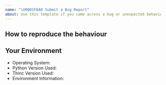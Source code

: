 ```yaml
---
name: "\U0001F6A8 Submit a Bug Report"
about: Use this template if you came across a bug or unexpected behaviour differing from the docs.
---
```


<!-- NOTE: For questions or install related issues, please open a Discussion instead. -->

## How to reproduce the behaviour

<!-- Include a code example or the steps that led to the problem. Please try to be as specific as possible. -->

## Your Environment

<!-- Include details of your environment. -->

- Operating System:
- Python Version Used:
- Thinc Version Used:
- Environment Information:
